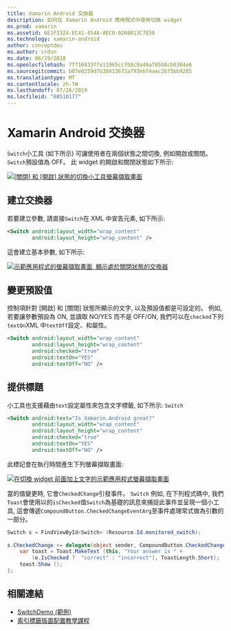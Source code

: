 ```yaml
---
title: Xamarin Android 交換器
description: 如何在 Xamarin Android 應用程式中使用切換 widget
ms.prod: xamarin
ms.assetid: 6E1F3324-EC41-454A-AEC0-0208813C7E50
ms.technology: xamarin-android
author: conceptdev
ms.author: crdun
ms.date: 06/29/2018
ms.openlocfilehash: 7ff10433ffe11965ccfb8c9a46a785b8cb0304e6
ms.sourcegitcommit: b07e0259d7b30413673a793ebf4aec2b75bb9285
ms.translationtype: MT
ms.contentlocale: zh-TW
ms.lasthandoff: 07/26/2019
ms.locfileid: "68510177"
---
```

# <a name="xamarinandroid-switch"></a>Xamarin Android 交換器

`Switch`小工具 (如下所示) 可讓使用者在兩個狀態之間切換, 例如開啟或關閉。 `Switch`預設值為 OFF。 此 widget 的開啟和關閉狀態如下所示:

[![[關閉] 和 [開啟] 狀態的切換小工具螢幕擷取畫面](switch-images/16-switch-onoff.png)](switch-images/16-switch-onoff.png#lightbox)

## <a name="creating-a-switch"></a>建立交換器

若要建立參數, 請直接`Switch`在 XML 中宣告元素, 如下所示:

```xml
<Switch android:layout_width="wrap_content"
        android:layout_height="wrap_content" />
```

這會建立基本參數, 如下所示:

[![示範應用程式的螢幕擷取畫面, 顯示處於關閉狀態的交換器](switch-images/07-switch.png)](switch-images/07-switch.png#lightbox)

## <a name="changing-default-values"></a>變更預設值

控制項針對 [開啟] 和 [關閉] 狀態所顯示的文字, 以及預設值都是可設定的。 例如, 若要讓參數預設為 ON, 並讀取 NO/YES 而不是 OFF/ON, 我們可以在`checked`下列`textOn`XML 中`textOff`設定、和屬性。

```xml
<Switch android:layout_width="wrap_content"
        android:layout_height="wrap_content"
        android:checked="true"
        android:textOn="YES"
        android:textOff="NO" />
```



## <a name="providing-a-title"></a>提供標題

小工具也支援藉由`text`設定屬性來包含文字標籤, 如下所示: `Switch`

```xml
<Switch android:text="Is Xamarin.Android great?"
        android:layout_width="wrap_content"
        android:layout_height="wrap_content"
        android:checked="true"
        android:textOn="YES"
        android:textOff="NO" />
```

此標記會在執行時間產生下列螢幕擷取畫面:

[![在切換 widget 前面加上文字的示範應用程式螢幕擷取畫面](switch-images/08-switch.png)](switch-images/08-switch.png#lightbox)

當的值變更時, 它會`CheckedChange`引發事件。 `Switch`
例如, 在下列程式碼中, 我們`Toast`會使用以的`isChecked`值`Switch`為基礎的訊息來捕捉此事件並呈現一個小工具, 這會傳遞`CompoundButton.CheckedChangeEventArg`至事件處理常式做為引數的一部分。

```csharp
Switch s = FindViewById<Switch> (Resource.Id.monitored_switch);
           
s.CheckedChange += delegate(object sender, CompoundButton.CheckedChangeEventArgs e) {
    var toast = Toast.MakeText (this, "Your answer is " +
        (e.IsChecked ?  "correct" : "incorrect"), ToastLength.Short);
    toast.Show ();
};
```


## <a name="related-links"></a>相關連結

- [SwitchDemo (範例)](https://developer.xamarin.com/samples/monodroid/SwitchDemo/)
- [索引標籤版面配置教學課程](~/android/user-interface/layouts/tab-layout/index.md)
